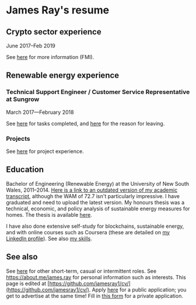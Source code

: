 # James Ray's resume

## Crypto sector experience

June 2017–Feb 2019

See [here](crypto-industry-experience.md) for more information (FMI).

## Renewable energy experience

### Technical Support Engineer / Customer Service Representative at Sungrow

March 2017—February 2018

See <a href="https://github.com/jamesray1/work-log/blob/master/Sungrow-log.md" target="_blank" rel="noopener noreferrer">here</a>&nbsp;for tasks completed, and <a href="https://sustergy.wordpress.com/2018/01/17/finishing-position-at-sungrow/" target="_blank" rel="noopener noreferrer">here</a> for the reason for leaving.

### Projects

See [here](sustainability-projects.md) for project experience.

## Education

Bachelor of Engineering (Renewable Energy) at the University of New South Wales, 2011–2014. <a href="https://www.slideshare.net/slideshow/embed_code/key/JMesqzjt4AcnW" target="_blank" rel="noopener noreferrer">Here is a link to an outdated version of my academic transcript</a>, although the WAM of 72.7 isn't particularly impressive. I have graduated and need to upload the latest version. My honours thesis was a technical, economic, and policy analysis of sustainable energy measures for homes. The thesis is available <a href="https://1sustainablelife.wordpress.com/2014/10/28/energy-wise-homes/" target="_blank" rel="noopener noreferrer">here</a>.

I have also done extensive self-study for blockchains, sustainable energy, and with online courses such as Coursera (these are detailed on [my LinkedIn profile](https://www.linkedin.com/in/jameschristopherray/)). See also [my skills](skills.md).

## See also

See [here](training-ground.md) for other short-term, casual or intermittent roles. See <a href="https://about.me/james.ray" target="_blank" rel="noreferrer noopener" aria-label="https://about.me/james.ray (opens in a new tab)">https://about.me/james.ray</a> for personal information such as interests. This page is edited at [https://github.com/jamesray1/cv/](https://github.com/jamesray1/cv/). Apply <a href="https://github.com/jamesray1/hire-me/">here</a> for a public application; you get to advertise at the same time! Fill in <a href="https://docs.google.com/forms/d/e/1FAIpQLSeZ4vGadZrl01nROy3VrL0C1sl9PgS_MMMlaTcDeaUR8Nm5RA/viewform?usp=pp_url" target="_blank" rel="noreferrer noopener">this form</a> for a private application.
